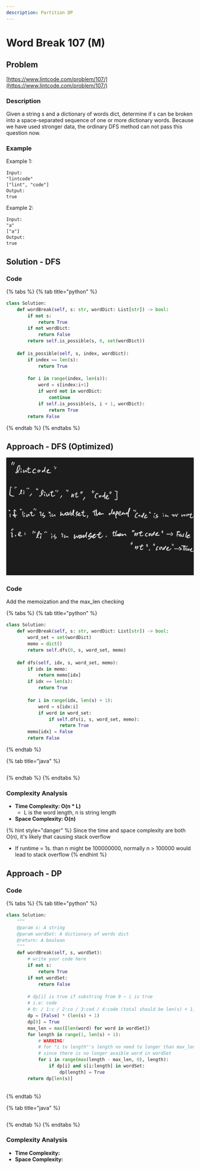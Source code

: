 ```yaml
---
description: Partition DP
---
```


# Word Break 107 (M)

## Problem

[https://www.lintcode.com/problem/107/](https://www.lintcode.com/problem/107/)

### Description

Given a string s and a dictionary of words dict, determine if s can be broken into a space-separated sequence of one or more dictionary words. Because we have used stronger data, the ordinary DFS method can not pass this question now.

### Example

Example 1:

```
Input:  
"lintcode"
["lint", "code"]
Output:  
true
```

Example 2:

```
Input: 
"a"
["a"]
Output: 
true	
```

## Solution - DFS&#x20;

### Code

{% tabs %}
{% tab title="python" %}
```python
class Solution:
    def wordBreak(self, s: str, wordDict: List[str]) -> bool:
        if not s:
            return True
        if not wordDict:
            return False
        return self.is_possible(s, 0, set(wordDict))
    
    def is_possible(self, s, index, wordDict):
        if index == len(s):
            return True
        
        for i in range(index, len(s)):
            word = s[index:i+1]
            if word not in wordDict:
                continue
            if self.is_possible(s, i + 1, wordDict):
                return True
        return False
```
{% endtab %}
{% endtabs %}

## Approach - DFS (Optimized)

![](<../../../.gitbook/assets/Screen Shot 2021-04-18 at 4.45.39 PM.png>)

### Code

Add the memoization and the max\_len checking

{% tabs %}
{% tab title="python" %}
```python
class Solution:
    def wordBreak(self, s: str, wordDict: List[str]) -> bool:
        word_set = set(wordDict)
        memo = dict()
        return self.dfs(0, s, word_set, memo)
    
    def dfs(self, idx, s, word_set, memo):
        if idx in memo:
            return memo[idx]
        if idx == len(s):
            return True
        
        for i in range(idx, len(s) + 1):
            word = s[idx:i]
            if word in word_set:
                if self.dfs(i, s, word_set, memo):
                    return True
        memo[idx] = False
        return False
```
{% endtab %}

{% tab title="java" %}
```
```
{% endtab %}
{% endtabs %}

### Complexity Analysis

* **Time Complexity: O(n \* L)**
  * L is the word length, n is string length
* **Space Complexity: O(n)**

{% hint style="danger" %}
Since the time and space complexity are both O(n), it's likely that causing stack overflow

* If runtime = 1s. than n might be 100000000, normally n > 100000 would lead to stack overflow
{% endhint %}

##

## Approach - DP

### Code

{% tabs %}
{% tab title="python" %}
```python
class Solution:
    """
    @param s: A string
    @param wordSet: A dictionary of words dict
    @return: A boolean
    """
    def wordBreak(self, s, wordSet):
        # write your code here
        if not s:
            return True
        if not wordSet:
            return False
        
        # dp[i] is true if substring from 0 ~ i is true
        # i.e: code
        # 0: / 1:c / 2:co / 3:cod / 4:code (total should be len(s) + 1)
        dp = [False] * (len(s) + 1)
        dp[0] = True
        max_len = max([len(word) for word in wordSet])
        for length in range(1, len(s) + 1):
            # WARNING!
            # for "i to length"'s length no need to longer than max_len
            # since there is no longer avaible word in wordSet
            for i in range(max(length - max_len, 0), length):
                if dp[i] and s[i:length] in wordSet:
                    dp[length] = True
        return dp[len(s)]



```
{% endtab %}

{% tab title="java" %}
```
```
{% endtab %}
{% endtabs %}

### Complexity Analysis

* **Time Complexity:**
* **Space Complexity:**
